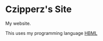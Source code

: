 # Czipperz's Site

My website.

This uses my programming language [HBML](https://github.com/czipperz/hbml)
